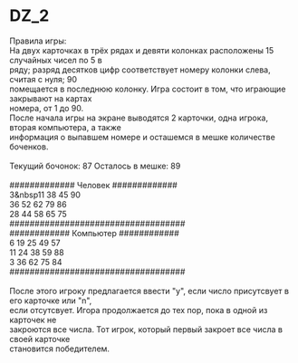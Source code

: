 # DZ_2
Правила игры:<br/>
На двух карточках в трёх рядах и девяти колонках расположены 15 случайных чисел по 5 в <br/>ряду; разряд десятков цифр соответствует номеру колонки слева, считая с нуля; 90 <br/>помещается в последнюю колонку. Игра состоит в том, что играющие закрывают на картах <br/>номера, от 1 до 90.<br/>
После начала игры на экране выводятся 2 карточки, одна игрока, вторая компьютера, а также<br/> информация о выпавшем номере и осташемся в мешке количестве боченков.<br/>
<br/>
Текущий бочонок: 87 Осталось в мешке: 89<br/>
<br/>
############# Человек #############<br/>
  3&nbsp11      38  45              90<br/>
             36      52  62  79  86<br/>
         28      44  58  65  75    <br/>
###################################<br/>
############ Компьютер ############<br/>
  6  19  25      49  57            <br/>
     11  24  38      59          88<br/>
  3          36          62  75  84<br/>
###################################<br/>
<br/>
После этого игроку предлагается ввести "y", если число присутсвует в его карточке или "n",<br/> если отсутсвует. Игора продолжается до тех пор, пока в одной из карточек не <br/>закроются все числа. Тот игрок, который первый закроет все числа в своей карточке <br/>становится победителем.<br/>

